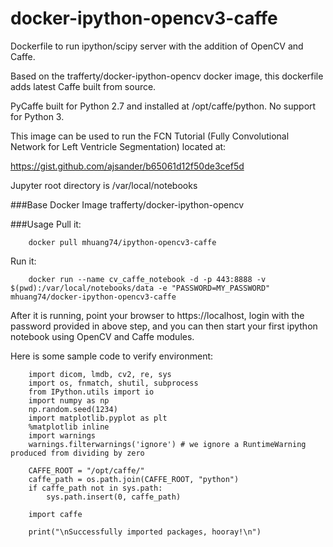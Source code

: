 # docker-ipython-opencv3-caffe

Dockerfile to run ipython/scipy server with the addition of OpenCV and Caffe.

Based on the trafferty/docker-ipython-opencv docker image, this dockerfile adds latest Caffe built from source.

PyCaffe built for Python 2.7 and installed at /opt/caffe/python. No support for Python 3.

This image can be used to run the FCN Tutorial (Fully Convolutional Network for Left Ventricle Segmentation) located at:

https://gist.github.com/ajsander/b65061d12f50de3cef5d

Jupyter root directory is /var/local/notebooks

###Base Docker Image
trafferty/docker-ipython-opencv

###Usage
Pull it:
```
    docker pull mhuang74/ipython-opencv3-caffe
```
Run it:
```
    docker run --name cv_caffe_notebook -d -p 443:8888 -v $(pwd):/var/local/notebooks/data -e "PASSWORD=MY_PASSWORD"  mhuang74/docker-ipython-opencv3-caffe
```
After it is running, point your browser to https://localhost, login with the password provided in above step, and you can then start your first ipython notebook using  OpenCV and Caffe modules.  

Here is some sample code to verify environment:

```
	import dicom, lmdb, cv2, re, sys
	import os, fnmatch, shutil, subprocess
	from IPython.utils import io
	import numpy as np
	np.random.seed(1234)
	import matplotlib.pyplot as plt
	%matplotlib inline
	import warnings
	warnings.filterwarnings('ignore') # we ignore a RuntimeWarning produced from dividing by zero

	CAFFE_ROOT = "/opt/caffe/"
	caffe_path = os.path.join(CAFFE_ROOT, "python")
	if caffe_path not in sys.path:
	    sys.path.insert(0, caffe_path)

	import caffe

	print("\nSuccessfully imported packages, hooray!\n")
```


